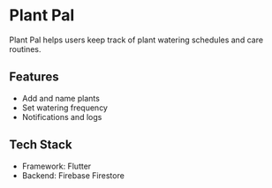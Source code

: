 # Plant Pal

Plant Pal helps users keep track of plant watering schedules and care routines.

## Features
- Add and name plants
- Set watering frequency
- Notifications and logs

## Tech Stack
- Framework: Flutter
- Backend: Firebase Firestore
